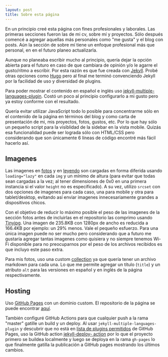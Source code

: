 ```yaml
---
layout: post
title: Sobre esta página
---
```


En un principio creé esta página con fines profesionales y laborales. Las primeras secciones fueron las de mi cv, sobre mí y proyectos. Sólo después comencé a agregar aquellas más personales como "me gusta" y el blog con posts. Aún la sección de sobre mí tiene un enfoque profesional más que personal, en en el futuro planeo actualizarla.

Aunque no planeaba escribir mucho al principio, quería dejar la opción abierta para el futuro en caso de que cambiara de opinión y/o le agarre el gusto/ritmo a escribir. Por esta razón es que fue creada con [Jekyll](https://jekyllrb.com/). Probé otras opciones como [Hugo](https://gohugo.io/) pero al final me terminó convenciendo Jekyll por la facilidad de uso y diversidad de plugins.

Para poder mostrar el contenido en español e inglés uso [jekyll-multiple-languages-plugin](https://github.com/kurtsson/jekyll-multiple-languages-plugin). Costó un poco al principio configurarlo a mi gusto pero ya estoy conforme con el resultado.

Quería evitar utilizar JavaScript todo lo posible para concentrarme sólo en el contenido de la página en términos del blog y como carta de presentación de mi, mis proyectos, fotos, gustos, etc. Por lo que hay sólo un pequeño script para la visiblidad de la sidebar en la vista mobile. Quizás esa funcionalidad puede ser lograda sólo con HTML/CSS pero considerando que son únicamente 6 líneas de código encontré más fácil hacerlo así.

## Imagenes

Las imagenes en [fotos](/es/fotos) y en [leyendo](/es/leyendo) son cargadas en forma diferida usando `loading="lazy"` en cada `img` y un mínimo de altura (para evitar que todas sean cargadas a la vez; al tener dimensiones de 0x0 en una primera instancia si el valor `height` no es especificado). A su vez, utilizo `srcset` con dos opciones de imagenes para cada caso, una para mobile y otra para tablet/desktop, evitando así enviar imagenes innecesariamente grandes a dispositivos chicos. 

Con el objetivo de reducir lo máximo posible el peso de las imagenes de la sección fotos antes de incluirlas en el repositorio las comprimo usando [Tinyjpg](https://tinyjpg.com/). Una imagen de 235.8KB con 1280px de ancho es reducida a 166.4KB por ejemplo: un 29% menos. Vale el pequeño esfuerzo. Para una única imagen puede no ser mucho pero considerando que a futuro me gustaría agregar tantas imagenes como quisiera y no siempre tenemos Wi-Fi disponible para no preocuparnos por el peso de los archivos recibidos es que incluyo este paso extra.

Para mis fotos, uso una custom [collection](https://jekyllrb.com/docs/collections/) ya que quería tener un archivo markdown para cada una. Lo que me permite agregar un título (`title`) y un atributo `alt` para las versiones en español y en inglés de la página respectivamente.

## Hosting

Uso [GitHub Pages](https://pages.github.com/) con un dominio custom. El repositorio de la página se puede encontrar [aquí](https://github.com/luz-ojeda/luz-ojeda.github.io).

También configuré GitHub Actions para que cualquier push a la rama "master" gatille un build y un deploy. Al usar `jekyll-multiple-languages-plugin` y descubrir que no está en [lista de plugins permitidos](https://pages.github.com/versions/) de GitHub Pages, uso la GitHub action [jekyll-deploy- action](https://github.com/jeffreytse/jekyll-deploy-action) por lo que el proyecto primero se buildea localmente y luego se deploya en la rama `gh-pages` lo que finalmente gatilla la publicación a GitHub pages mostrando los últimos cambios.